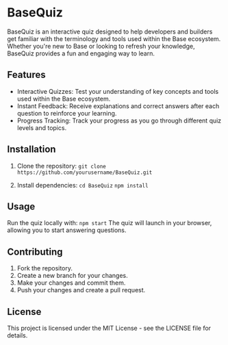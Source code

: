 # BaseQuiz

BaseQuiz is an interactive quiz designed to help developers and builders get familiar with the terminology and tools used within the Base ecosystem. Whether you're new to Base or looking to refresh your knowledge, BaseQuiz provides a fun and engaging way to learn.

## Features
- Interactive Quizzes: Test your understanding of key concepts and tools used within the Base ecosystem.
- Instant Feedback: Receive explanations and correct answers after each question to reinforce your learning.
- Progress Tracking: Track your progress as you go through different quiz levels and topics.
  
## Installation
1. Clone the repository:
`git clone https://github.com/yourusername/BaseQuiz.git`

2. Install dependencies:
`cd BaseQuiz`
`npm install`

## Usage
Run the quiz locally with:
`npm start`
The quiz will launch in your browser, allowing you to start answering questions.

## Contributing
1. Fork the repository.
2. Create a new branch for your changes.
3. Make your changes and commit them.
4. Push your changes and create a pull request.
   
## License
This project is licensed under the MIT License - see the LICENSE file for details.
